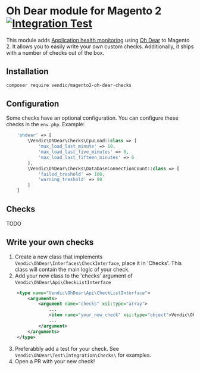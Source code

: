 # Oh Dear module for Magento 2 [![Integration Test](https://github.com/Vendic/magento2-oh-dear/actions/workflows/integration.yml/badge.svg)](https://github.com/Vendic/magento2-oh-dear/actions/workflows/integration.yml)
This module adds [Application health monitoring](https://ohdear.app/features/application-health-monitoring) using [Oh Dear](https://ohdear.app/) to Magento 2. It allows you to easily write your own custom checks. Additionally, it ships with a number of checks out of the box. 

## Installation
```bash
composer require vendic/magento2-oh-dear-checks
```

## Configuration
Some checks have an optional configuration. You can configure these checks in the `env.php`. Example:
```php
    'ohdear' => [
        \Vendic\OhDear\Checks\CpuLoad::class => [
            'max_load_last_minute' => 10,
            'max_load_last_five_minutes' => 8,
            'max_load_last_fifteen_minutes' => 6
        ],
        \Vendic\OhDear\Checks\DatabaseConnectionCount::class => [
            'failed_treshold' => 100,
            'warning_treshold' => 80
        ]
    ]
```

## Checks
TODO

## Write your own checks
1. Create a new class that implements `Vendic\OhDear\Interfaces\CheckInterface`, place it in 'Checks'. This class will contain the main logic of your check.
2. Add your new class to the 'checks' argument of `Vendic\OhDear\Api\CheckListInterface`
```xml
    <type name="Vendic\OhDear\Api\CheckListInterface">
        <arguments>
            <argument name="checks" xsi:type="array">
                ...
                <item name="your_new_check" xsi:type="object">Vendic\OhDear\Checks\YourNewCheck</item>
                ...
            </argument>
        </arguments>
    </type>
```
3. Preferabbly add a test for your check. See `Vendic\OhDear\Test\Integration\Checks\` for examples.
4. Open a PR with your new check!
